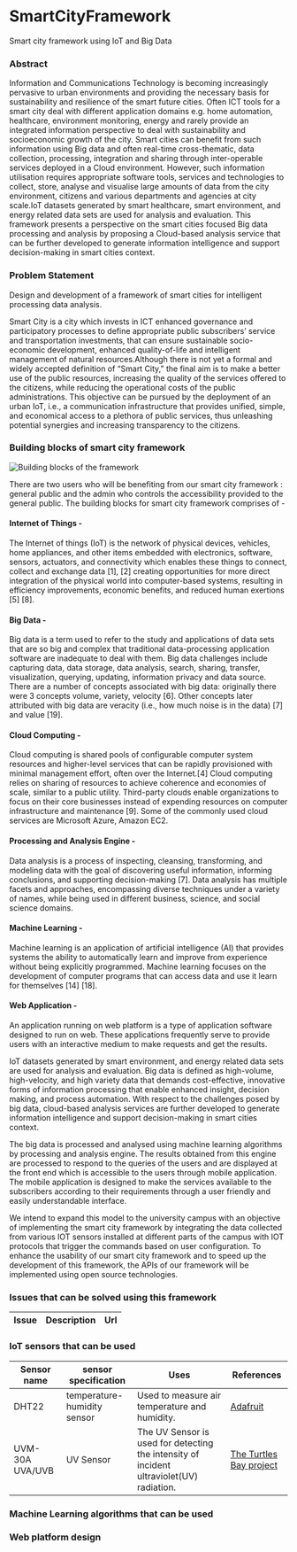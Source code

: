 # SmartCityFramework
Smart city framework using IoT and Big Data

### Abstract
Information and Communications Technology is becoming increasingly pervasive to urban environments and providing the necessary basis for sustainability and resilience of the smart future cities. Often ICT tools for a smart city deal with different application domains e.g. home automation, healthcare, environment monitoring, energy and rarely provide an integrated information perspective to deal with sustainability and socioeconomic growth of the city. Smart cities can benefit from such information using Big data and often real-time cross-thematic, data collection, processing, integration and sharing through inter-operable services deployed in a Cloud environment. However, such information utilisation requires appropriate software tools, services and technologies to collect, store, analyse and visualise large amounts of data from the city environment, citizens and various departments and agencies at city scale.IoT datasets generated by smart healthcare, smart environment, and energy related data sets are used for analysis and evaluation. This framework presents a perspective on the smart cities focused Big data processing and analysis by proposing a Cloud-based analysis service that can be further developed to generate information intelligence and support decision-making in smart cities context.

### Problem Statement
Design and development of a framework of smart cities for intelligent processing data analysis. 

Smart City is a city which invests in ICT enhanced governance and participatory processes to define appropriate public subscribers’ service and transportation investments, that can ensure sustainable socio-economic development, enhanced quality-of-life and intelligent management of natural resources.Although there is not yet a formal and widely accepted definition of “Smart City,” the final aim is to make a better use of the public resources, increasing the quality of the services offered to the citizens, while reducing the operational costs of the public administrations. This objective can be pursued by the deployment of an urban IoT, i.e., a communication infrastructure that provides unified, simple, and economical access to a plethora of public services, thus unleashing potential synergies and increasing transparency to the citizens.


### Building blocks of smart city framework

![Building blocks of the framework](https://user-images.githubusercontent.com/23434032/46395924-82edf280-c70b-11e8-9dd1-9fc3d70e5cd7.jpg?raw=true "Building blocks of smart city framework")

There are two users who will be benefiting from our smart city framework : general public and the admin who controls the accessibility provided to the general public. The building blocks for smart city framework comprises of -

#### Internet of Things - 
The Internet of things (IoT) is the network of physical devices, vehicles, home appliances, and other items embedded with electronics, software, sensors, actuators, and connectivity which enables these things to connect, collect and exchange data [1], [2] creating opportunities for more direct integration of the physical world into computer-based systems, resulting in efficiency improvements, economic benefits, and reduced human exertions [5] [8].

#### Big Data - 
Big data is a term used to refer to the study and applications of data sets that are so big and complex that traditional data-processing application software are inadequate to deal with them. Big data challenges include capturing data, data storage, data analysis, search, sharing, transfer, visualization, querying, updating, information privacy and data source. There are a number of concepts associated with big data: originally there were 3 concepts volume, variety, velocity [6]. Other concepts later attributed with big data are veracity (i.e., how much noise is in the data) [7] and value [19].

#### Cloud Computing - 
Cloud computing is shared pools of configurable computer system resources and higher-level services that can be rapidly provisioned with minimal management effort, often over the Internet.[4] Cloud computing relies on sharing of resources to achieve coherence and economies of scale, similar to a public utility. Third-party clouds enable organizations to focus on their core businesses instead of expending resources on computer infrastructure and maintenance [9]. Some of the commonly used cloud services are Microsoft Azure, Amazon EC2. 

#### Processing and Analysis Engine - 
Data analysis is a process of inspecting, cleansing, transforming, and modeling data with the goal of discovering useful information, informing conclusions, and supporting decision-making [7]. Data analysis has multiple facets and approaches, encompassing diverse techniques under a variety of names, while being used in different business, science, and social science domains.

#### Machine Learning - 
Machine learning is an application of artificial intelligence (AI) that provides systems the ability to automatically learn and improve from experience without being explicitly programmed. Machine learning focuses on the development of computer programs that can access data and use it learn for themselves [14] [18].

#### Web Application - 
An application running on web platform is a type of application software designed to run on web. These applications frequently serve to provide users with an interactive medium to make requests and get the results.

IoT datasets generated by smart environment, and energy related data sets are used for analysis and evaluation. Big data is defined as high-volume, high-velocity, and high variety data that demands cost-effective, innovative forms of information processing that enable enhanced insight, decision making, and process automation. With respect to the challenges posed by big data, cloud-based analysis services are further developed to generate information intelligence and support decision-making in smart cities context.

The big data is processed and analysed using machine learning algorithms by processing and analysis engine. The results obtained from this engine are processed to respond to the queries of the users and are displayed at the front end which is accessible to the users through mobile application. The mobile application is designed to make the services available to the subscribers according to their requirements through a user friendly and easily understandable interface.

We intend to expand this model to the university campus with an objective of implementing the smart city framework by integrating the data collected from various IOT sensors installed at different parts of the campus with IOT protocols that trigger the commands based on user configuration. To enhance the usability of our smart city framework and to speed up the development of this framework, the APIs of our framework will be implemented using open source technologies.



### Issues that can be solved using this framework

|Issue                                         | Description  | Url | 
|----------------------------------------------|--------------|-----|



### IoT sensors that can be used

|Sensor name                                   | sensor specification| Uses  | References  | 
|----------------------------------------------|---------------|---------|------|
| DHT22 |temperature-humidity sensor | Used to measure air temperature and humidity. | [Adafruit](https://learn.adafruit.com/dht)     |
| UVM-30A UVA/UVB | UV Sensor | The UV Sensor is used for detecting the intensity of incident ultraviolet(UV) radiation. | [The Turtles Bay project](https://sites.google.com/site/myterrarium23/domotique/uvm-30a-uva-uvb-sensor)     |

### Machine Learning algorithms that can be used

### Web platform design 

